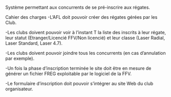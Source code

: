 Système permettant aux concurrents de se pré-inscrire aux régates.


Cahier des charges
-L’AFL doit pouvoir créer des régates gérées par les Club.

-Les clubs doivent pouvoir voir à l’instant T la liste des inscrits à leur régate, leur statut (Etranger/Licencié FFV/Non licencié) et leur classe (Laser Radial, Laser Standard, Laser 4.7).

-Les clubs doivent pouvoir joindre tous les concurrents (en cas d’annulation par exemple).

-Un fois la phase d’inscription terminée le site doit être en mesure de générer un fichier FREG exploitable par le logiciel de la FFV.

-Le formulaire d’inscription doit pouvoir s’intégrer au site Web du club organisateur.